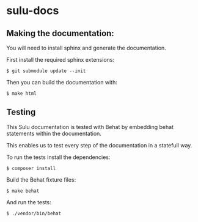 sulu-docs
=========

## Making the documentation:

You will need to install sphinx and generate the documentation.

First install the required sphinx extensions:

    $ git submodule update --init

Then you can build the documentation with:

    $ make html

## Testing

This Sulu documentation is tested with Behat by embedding behat statements
within the documentation.

This enables us to test every step of the documentation in a statefull way.

To run the tests install the dependencies:

    $ composer install

Build the Behat fixture files:

    $ make behat

And run the tests:

    $ ./vendor/bin/behat
